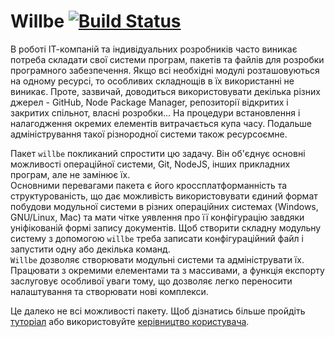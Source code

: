 # Willbe [![Build Status](https://travis-ci.org/Wandalen/willbe.svg?branch=master)](https://travis-ci.org/Wandalen/willbe)

В роботі ІТ-компаній та індивідуальних розробників часто виникає потреба складати свої системи програм, пакетів та файлів для розробки програмного забезпечення. Якщо всі необхідні модулі розташовуються на одному ресурсі, то особливих складнощів в їх використанні не виникає. Проте, зазвичай, доводиться використовувати декілька різних джерел - GitHub, Node Package Manager, репозиторії відкритих і закритих спільнот, власні розробки... На процедури встановлення і налагодження окремих елементів витрачається купа часу. Подальше адміністрування такої різнородної системи також ресурсоємне.  

Пакет `willbe` покликаний спростити цю задачу. Він об'єднує основні можливості операційної системи, Git, NodeJS, інших прикладних програм, але не замінює їх.  
Основними перевагами пакета є його кроссплатформанність та структурованість, що дає можливість використовувати єдиний формат побудови модульної системи в різних операційних системах (Windows, GNU/Linux, Mac) та мати чітке уявлення про її конфігурацію завдяки уніфікованій формі запису документів. Щоб створити складну модульну систему з допомогою `willbe` треба записати конфігураційний файл і запустити одну або декілька команд.  
`Willbe` дозволяє створювати модульні системи та адмініструвати їх. Працювати з окремими елементами та з массивами, а функція експорту заслуговує особливої уваги тому, що дозволяє легко переносити налаштування та створювати нові комплекси.  

Це далеко не всі можливості пакету. Щоб дізнатись більше пройдіть [туторіал](Topics.ukr.md#tutorials) або використовуйте [керівництво користувача](Topics.ukr.md#manuals).
